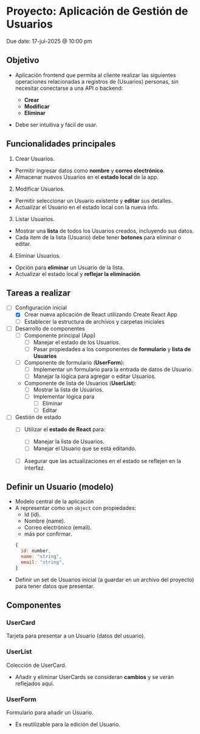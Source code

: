 # Proyecto: Aplicación de Gestión de Usuarios
Due date: 17-jul-2025 @ 10:00 pm

## Objetivo
- Aplicación frontend que permita al cliente realizar las siguientes operaciones
relacionadas a registros de (Usuarios) personas, sin necesitar conectarse a una 
API o backend:
  - **Crear**
  - **Modificar**
  - **Eliminar**

- Debe ser intuitiva y fácil de usar.

## Funcionalidades principales
1. Crear Usuarios.
  - Permitir ingresar datos como **nombre** y **correo electrónico**.
  - Almacenar nuevos Usuarios en el **estado local** de la app.

2. Modificar Usuarios.
  - Permitir seleccionar un Usuario existente y **editar** sus detalles.
  - Actualizar el Usuario en el estado local con la nueva info.

3. Listar Usuarios.
  - Mostrar una **lista** de todos los Usuarios creados, incluyendo sus datos.
  - Cada item de la lista (Usuario) debe tener **botones** para eliminar o editar.

4. Eliminar Usuarios.
  - Opción para **eliminar** un Usuario de la lista.
  - Actualizar el estado local y **reflejar la eliminación**.

## Tareas a realizar
- [ ] Configuración inicial
  - [x] Crear nueva aplicación de React utilizando Create React App
  - [ ] Establecer la estructura de archivos y carpetas iniciales

- [ ] Desarrollo de componentes
  - [ ] Componente principal (App)
    - [ ] Manejar el estado de los Usuarios.
    - [ ] Pasar propiedades a los componentes de **formulario** y **lista de Usuarios**
  - [ ] Componente de formulario (**UserForm**):
    - [ ] Implementar un formulario para la entrada de datos de Usuario.
    - [ ] Manejar la lógica para agregar o editar Usuarios.
  - Componente de lista de Usuarios (**UserList**):
    - [ ] Mostrar la lista de Usuarios.
    - [ ] Implementar lógica para
      - [ ] Eliminar
      - [ ] Editar

- [ ] Gestión de estado
  - [ ] Utilizar el **estado de React** para:
    - [ ] Manejar la lista de Usuarios.
    - [ ] Manejar el Usuario que se está editando.
  - [ ] Asegurar que las actualizaciones en el estado se reflejen en la interfaz.


## Definir un Usuario (modelo)
- Modelo central de la aplicación
- A representar como un `object` con propiedades:
  - Id (id).
  - Nombre (name).
  - Correo electrónico (email).
  - más por confirmar.
  ```javascript
  {
    id: number,
    name: "string",
    email: "string",
  }
  ```
- Definir un set de Usuarios inicial (a guardar en un archivo del proyecto) para 
tener datos que presentar.

## Componentes
### UserCard
Tarjeta para presentar a un Usuario (datos del usuario).

### UserList
Colección de UserCard.
- Añadir y eliminar UserCards se consideran **cambios** y se verán reflejados aquí.

### UserForm
Formulario para añadir un Usuario.
- Es reutilizable para la edición del Usuario.